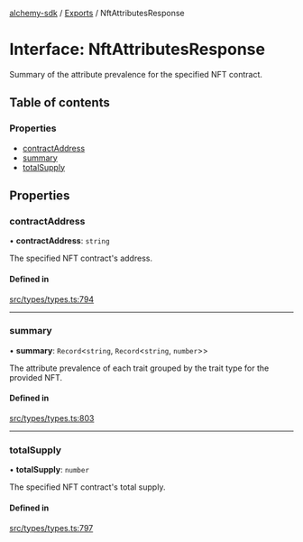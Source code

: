 [alchemy-sdk](../README.md) / [Exports](../modules.md) / NftAttributesResponse

# Interface: NftAttributesResponse

Summary of the attribute prevalence for the specified NFT contract.

## Table of contents

### Properties

- [contractAddress](NftAttributesResponse.md#contractaddress)
- [summary](NftAttributesResponse.md#summary)
- [totalSupply](NftAttributesResponse.md#totalsupply)

## Properties

### contractAddress

• **contractAddress**: `string`

The specified NFT contract's address.

#### Defined in

[src/types/types.ts:794](https://github.com/alchemyplatform/alchemy-sdk-js/blob/c3fdebb/src/types/types.ts#L794)

___

### summary

• **summary**: `Record`<`string`, `Record`<`string`, `number`\>\>

The attribute prevalence of each trait grouped by the trait type for the
provided NFT.

#### Defined in

[src/types/types.ts:803](https://github.com/alchemyplatform/alchemy-sdk-js/blob/c3fdebb/src/types/types.ts#L803)

___

### totalSupply

• **totalSupply**: `number`

The specified NFT contract's total supply.

#### Defined in

[src/types/types.ts:797](https://github.com/alchemyplatform/alchemy-sdk-js/blob/c3fdebb/src/types/types.ts#L797)
